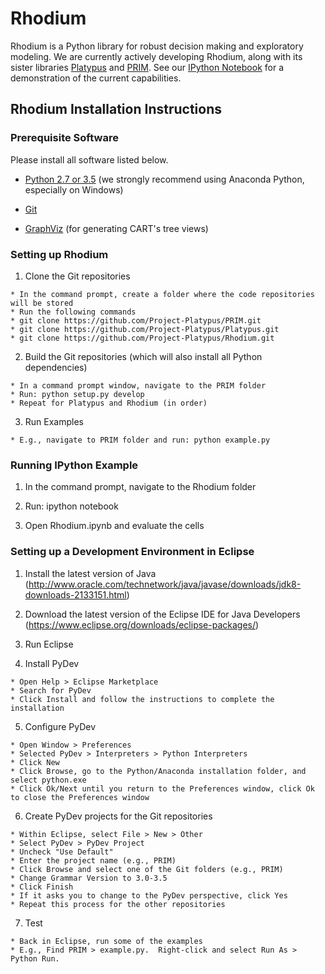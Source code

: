 # Rhodium #

Rhodium is a Python library for robust decision making and exploratory
modeling.  We are currently actively developing Rhodium, along with its sister
libraries [Platypus](https://github.com/Project-Platypus/Platypus) and
[PRIM](https://github.com/Project-Platypus/PRIM).  See our
[IPython Notebook](https://gist.github.com/dhadka/a8d7095c98130d8f73bc)
for a demonstration of the current capabilities.


## Rhodium Installation Instructions ##

### Prerequisite Software ###

Please install all software listed below.

  * [Python 2.7 or 3.5](https://www.continuum.io/downloads) (we strongly recommend using Anaconda Python, especially on Windows)

  * [Git](https://git-scm.com/downloads)

  * [GraphViz](http://www.graphviz.org/Download.php) (for generating CART's tree views)


### Setting up Rhodium ###

  1. Clone the Git repositories

    * In the command prompt, create a folder where the code repositories will be stored
    * Run the following commands
    * git clone https://github.com/Project-Platypus/PRIM.git
    * git clone https://github.com/Project-Platypus/Platypus.git
    * git clone https://github.com/Project-Platypus/Rhodium.git

  2. Build the Git repositories (which will also install all Python dependencies)

    * In a command prompt window, navigate to the PRIM folder
    * Run: python setup.py develop
    * Repeat for Platypus and Rhodium (in order)

  3. Run Examples

    * E.g., navigate to PRIM folder and run: python example.py


### Running IPython Example ###

  1. In the command prompt, navigate to the Rhodium folder

  2. Run: ipython notebook

  3. Open Rhodium.ipynb and evaluate the cells


### Setting up a Development Environment in Eclipse ###

  1. Install the latest version of Java (http://www.oracle.com/technetwork/java/javase/downloads/jdk8-downloads-2133151.html)

  2. Download the latest version of the Eclipse IDE for Java Developers (https://www.eclipse.org/downloads/eclipse-packages/)

  3. Run Eclipse

  4. Install PyDev

    * Open Help > Eclipse Marketplace
    * Search for PyDev
    * Click Install and follow the instructions to complete the installation

  5. Configure PyDev

    * Open Window > Preferences
    * Selected PyDev > Interpreters > Python Interpreters
    * Click New
    * Click Browse, go to the Python/Anaconda installation folder, and select python.exe
    * Click Ok/Next until you return to the Preferences window, click Ok to close the Preferences window

  6. Create PyDev projects for the Git repositories

    * Within Eclipse, select File > New > Other
    * Select PyDev > PyDev Project
    * Uncheck "Use Default"
    * Enter the project name (e.g., PRIM)
    * Click Browse and select one of the Git folders (e.g., PRIM)
    * Change Grammar Version to 3.0-3.5
    * Click Finish
    * If it asks you to change to the PyDev perspective, click Yes
    * Repeat this process for the other repositories

  7. Test

    * Back in Eclipse, run some of the examples
    * E.g., Find PRIM > example.py.  Right-click and select Run As > Python Run.
